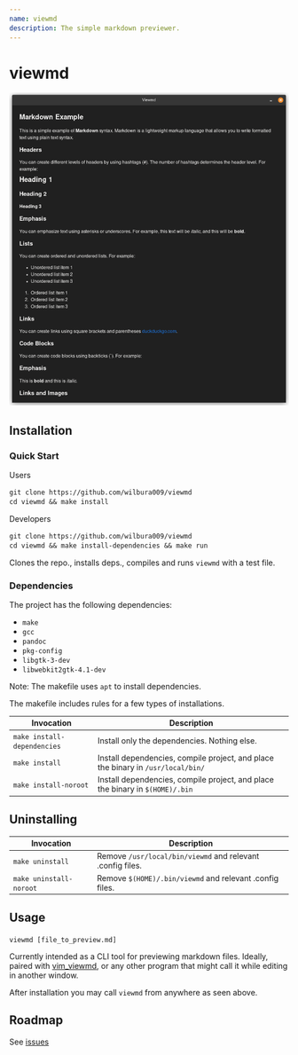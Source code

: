 ```yaml
---
name: viewmd
description: The simple markdown previewer.
---
```


# viewmd

![viewmd-preview](docs/img/viewmd-preview.png)

## Installation

### Quick Start

Users

```txt
git clone https://github.com/wilbura009/viewmd
cd viewmd && make install
```

Developers

```txt
git clone https://github.com/wilbura009/viewmd
cd viewmd && make install-dependencies && make run
```

Clones the repo., installs deps., compiles and runs `viewmd` with a test file.

### Dependencies

The project has the following dependencies:

- `make`
- `gcc`
- `pandoc`
- `pkg-config`
- `libgtk-3-dev`
- `libwebkit2gtk-4.1-dev`

Note: The makefile uses `apt` to install dependencies.

The makefile includes rules for a few types of installations.

| Invocation                  | Description                                                                      |
|-----------------------------|----------------------------------------------------------------------------------|
| `make install-dependencies` | Install only the dependencies. Nothing else.                                     |
| `make install`              | Install dependencies, compile project, and place the binary in `/usr/local/bin/` |
| `make install-noroot`       | Install dependencies, compile project, and place the binary in `$(HOME)/.bin`    |

## Uninstalling

| Invocation              | Description                                                |
|-------------------------|------------------------------------------------------------|
| `make uninstall`        | Remove `/usr/local/bin/viewmd` and relevant .config files. |
| `make uninstall-noroot` | Remove `$(HOME)/.bin/viewmd` and relevant .config files.   |

## Usage

`viewmd [file_to_preview.md]`

Currently intended as a CLI tool for previewing markdown files.
Ideally, paired with [vim_viewmd](https://github.com/wilbura009/vim_viewmd),
or any other program that might call it while editing in another window.

After installation you may call `viewmd` from anywhere as seen above.

## Roadmap

See [issues](https://github.com/wilbura009/vim_viewmd/issues)
